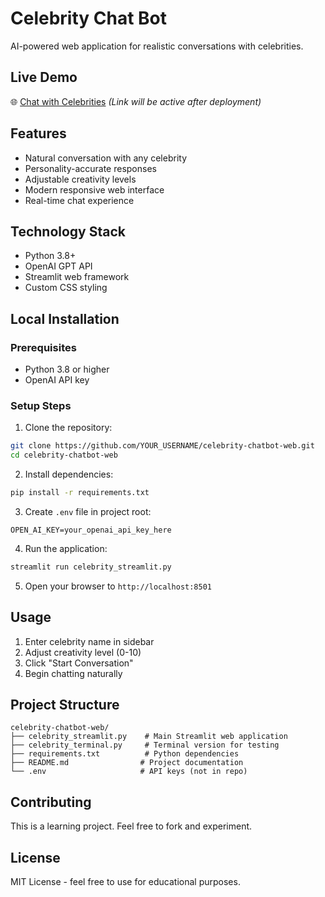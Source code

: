 # Celebrity Chat Bot

AI-powered web application for realistic conversations with celebrities.

## Live Demo
🌐 [Chat with Celebrities](https://celebrity-chatbot-web.streamlit.app)
*(Link will be active after deployment)*

## Features
- Natural conversation with any celebrity
- Personality-accurate responses
- Adjustable creativity levels
- Modern responsive web interface
- Real-time chat experience

## Technology Stack
- Python 3.8+
- OpenAI GPT API
- Streamlit web framework
- Custom CSS styling

## Local Installation

### Prerequisites
- Python 3.8 or higher
- OpenAI API key

### Setup Steps
1. Clone the repository:
```bash
git clone https://github.com/YOUR_USERNAME/celebrity-chatbot-web.git
cd celebrity-chatbot-web
```

2. Install dependencies:
```bash
pip install -r requirements.txt
```

3. Create `.env` file in project root:
```
OPEN_AI_KEY=your_openai_api_key_here
```

4. Run the application:
```bash
streamlit run celebrity_streamlit.py
```

5. Open your browser to `http://localhost:8501`

## Usage
1. Enter celebrity name in sidebar
2. Adjust creativity level (0-10)
3. Click "Start Conversation"
4. Begin chatting naturally

## Project Structure
```
celebrity-chatbot-web/
├── celebrity_streamlit.py    # Main Streamlit web application
├── celebrity_terminal.py     # Terminal version for testing
├── requirements.txt          # Python dependencies
├── README.md                # Project documentation
└── .env                     # API keys (not in repo)
```

## Contributing
This is a learning project. Feel free to fork and experiment.

## License
MIT License - feel free to use for educational purposes.